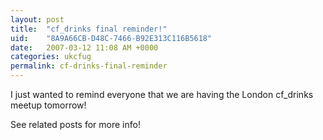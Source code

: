 ```yaml
---
layout: post
title:  "cf_drinks final reminder!"
uid:	"8A9A66CB-D48C-7466-B92E313C116B5618"
date:   2007-03-12 11:08 AM +0000
categories: ukcfug
permalink: cf-drinks-final-reminder
---
```

I just wanted to remind everyone that we are having the London cf_drinks meetup tomorrow!

See related posts for more info!